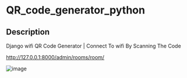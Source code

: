 # QR_code_generator_python

## Description

Django wifi QR Code Generator | Connect To wifi By Scanning The Code

http://127.0.0.1:8000/admin/rooms/room/

![image](https://github.com/sachnaror/QR_code_generator_python/assets/9551754/36c0507a-2ef7-4dd9-aa32-338605ee1d20)

